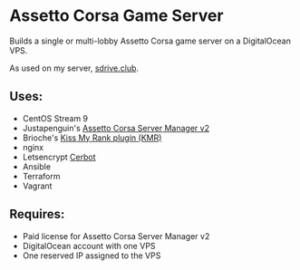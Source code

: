 # Assetto Corsa Game Server
Builds a single or multi-lobby Assetto Corsa game server on a DigitalOcean VPS. 

As used on my server, [sdrive.club][4]. 

## Uses:
* CentOS Stream 9
* Justapenguin's [Assetto Corsa Server Manager v2][1]
* Brioche's [Kiss My Rank plugin (KMR)][2]
* nginx
* Letsencrypt [Cerbot][3]
* Ansible
* Terraform
* Vagrant

## Requires:
* Paid license for Assetto Corsa Server Manager v2
* DigitalOcean account with one VPS 
* One reserved IP assigned to the VPS


[1]: https://github.com/JustaPenguin/assetto-server-manager
[2]: https://www.racedepartment.com/downloads/kissmyrank-local-assetto-corsa-server-plugin.17667/
[3]: https://certbot.eff.org/
[4]: https://sdrive.club/
